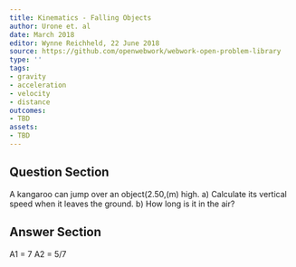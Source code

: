 ```yaml
---
title: Kinematics - Falling Objects
author: Urone et. al
date: March 2018
editor: Wynne Reichheld, 22 June 2018
source: https://github.com/openwebwork/webwork-open-problem-library
type: ''
tags:
- gravity
- acceleration
- velocity
- distance
outcomes:
- TBD
assets:
- TBD
---
```


## Question Section 

A kangaroo can jump over an object(2.50,(m) high.
a) Calculate its vertical speed when it leaves the ground.
b) How long is it in the air?

## Answer Section

A1 = 7
A2 = 5/7